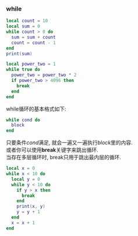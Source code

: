 ### while
```lua
local count = 10
local sum = 0
while count > 0 do 
  sum = sum + count
  count = count - 1
end
print(sum)

local power_two = 1
while true do 
  power_two = power_two * 2
  if power_two > 4096 then 
    break
  end
end
```
while循环的基本格式如下:
```lua
while cond do 
  block
end
```
只要条件*cond*满足, 就会一遍又一遍执行*block*里的内容.  
或者你可以使用**break**关键字来跳出循环.   
当存在多层循环时, break只用于跳出最内层的循环.   
```lua
local x = 0
while x < 10 do 
  local y = 0
  while y < 10 do 
    if y > x then 
      break
    end
    print(x, y)
    y = y + 1
  end
  x = x + 1
end
```